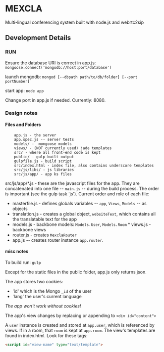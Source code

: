 # MEXCLA

Multi-lingual conferencing system built with node.js and webrtc2sip

## Development Details

### RUN

Ensure the database URI is correct in app.js: `mongoose.connect('mongodb://host:port/database')`

launch mongodb: `mongod [--dbpath path/to/db/folder] [--port portNumber]`

start app: `node app`

Change port in app.js if needed. Currently: 8080.

### Design notes

#### Files and Folders


```
    app.js - the server
    app.spec.js -- server tests
    models/ -  mongoose models
    views/ - (NOT currently used) jade templates
    src/ - where all front-end code is kept
    public/ - gulp-built output
    gulpfile.js - build script
    src/index.html - index file, also contains underscore templates
    src/js/libs/ - js libraries
    src/js/app/ - app ks files
```

src/js/app/*.js - these are the javascript files for the app. They are concatenated into one file -- `main.js` -- during the build process. The order is important (see the gulp task 'js'). Current order and role of each file:

  * masterfile.js - defines globals variables -- `app`, `Views`, `Models` -- as objects
  * translation.js - creates a global object, `websiteText`, which contains all the translatable text for the app
  * models.js - backbone models: `Models.User`, `Models.Room`  * views.js - backbone views
  * router.js - creates `MexclaRouter`
  * app.js -- creates router instance `app.router`.
    
#### misc notes

To build run: `gulp`

Except for the static files in the public folder, app.js only returns json.

The app stores two cookies:

  * 'id' which is the Mongo `_id` of the user
  * 'lang' the user's current language
  
*The app won't work without cookies!*

The app's view changes by replacing or appending to `<div id="content">`

A `user` instance is created and stored at `app.user`, which is referenced by views. If in a room, that `room` is kept at `app.room`. The view's templates are found in index.html. Look for these tags:

```html
<script id="view-name" type="text/template">
``` 

